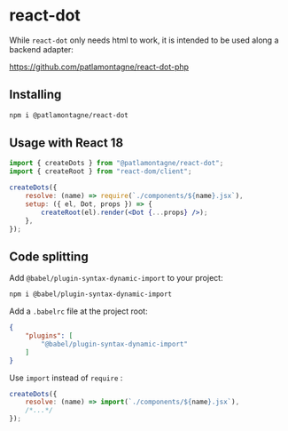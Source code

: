 # react-dot

While `react-dot` only needs html to work, it is intended to be used along a backend adapter:

https://github.com/patlamontagne/react-dot-php

## Installing

```sh
npm i @patlamontagne/react-dot
```

## Usage with React 18

```jsx
import { createDots } from "@patlamontagne/react-dot";
import { createRoot } from "react-dom/client";

createDots({
    resolve: (name) => require(`./components/${name}.jsx`),
    setup: ({ el, Dot, props }) => {
        createRoot(el).render(<Dot {...props} />);
    },
});
```

## Code splitting

Add `@babel/plugin-syntax-dynamic-import` to your project:

```sh
npm i @babel/plugin-syntax-dynamic-import
```

Add a `.babelrc` file at the project root:
```json
{
    "plugins": [
        "@babel/plugin-syntax-dynamic-import"
    ]
}
```

Use `import` instead of `require` :

```jsx
createDots({
    resolve: (name) => import(`./components/${name}.jsx`),
    /*...*/
});
```